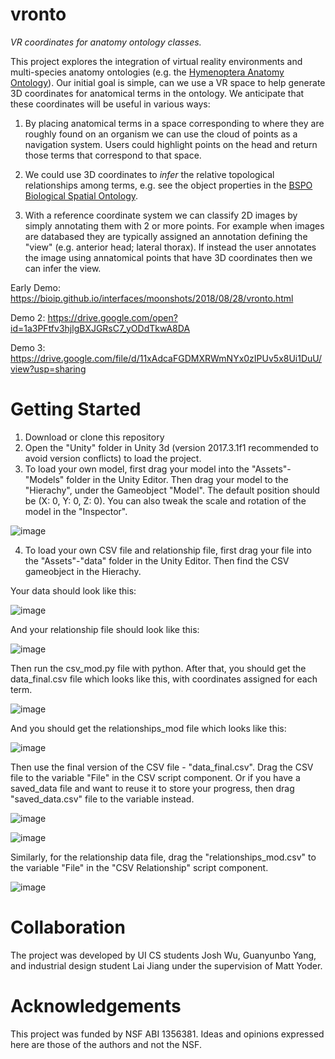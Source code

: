 # vronto

_VR coordinates for anatomy ontology classes._

This project explores the integration of virtual reality environments and multi-species anatomy ontologies (e.g. the [Hymenoptera Anatomy Ontology](http://portal.hymao.org)).  Our initial goal is simple, can we use a VR space to help generate 3D coordinates for anatomical terms in the ontology.  We anticipate that these coordinates will be useful in various ways:

1) By placing anatomical terms in a space corresponding to where they are roughly found on an organism we can use the cloud of points as a navigation system.  Users could highlight points on the head and return those terms that correspond to that space.

2) We could use 3D coordinates to _infer_ the relative topological relationships among terms, e.g. see the object properties in the [BSPO Biological Spatial Ontology](http://www.obofoundry.org/ontology/bspo.html).

3) With a reference coordinate system we can classify 2D images by simply annotating them with 2 or more points.  For example when images are databased they are typically assigned an annotation defining the "view" (e.g. anterior head; lateral thorax).  If instead the user annotates the image using annatomical points that have 3D coordinates then we can infer the view.

Early Demo: https://bioip.github.io/interfaces/moonshots/2018/08/28/vronto.html

Demo 2: https://drive.google.com/open?id=1a3PFtfv3hjlgBXJGRsC7_yODdTkwA8DA

Demo 3: https://drive.google.com/file/d/11xAdcaFGDMXRWmNYx0zIPUv5x8Ui1DuU/view?usp=sharing

# Getting Started

1) Download or clone this repository
2) Open the "Unity" folder in Unity 3d (version 2017.3.1f1 recommended to avoid version conflicts) to load the project.
3) To load your own model, first drag your model into the "Assets"-"Models" folder in the Unity Editor. Then drag your model to the "Hierachy", under the Gameobject "Model". The default position should be (X: 0, Y: 0, Z: 0). You can also tweak the scale and rotation of the model in the "Inspector".

![image](https://user-images.githubusercontent.com/36896710/53604222-7f0ab300-3b79-11e9-809e-2dd6243353e1.png)

4) To load your own CSV file and relationship file, first drag your file into the "Assets"-"data" folder in the Unity Editor. Then find the CSV gameobject in the Hierachy.

Your data should look like this:

![image](https://user-images.githubusercontent.com/36896710/54091682-e2060200-4350-11e9-9435-8fd497542208.png)

And your relationship file should look like this:

![image](https://user-images.githubusercontent.com/36896710/57106712-bcafc780-6cf3-11e9-81ec-79f148620f42.png)

Then run the csv_mod.py file with python. After that, you should get the data_final.csv file which looks like this, with coordinates assigned for each term.

![image](https://user-images.githubusercontent.com/36896710/57106616-7ce8e000-6cf3-11e9-9250-58154e5ee5ec.png)

And you should get the relationships_mod file which looks like this:

![image](https://user-images.githubusercontent.com/36896710/57106821-f84a9180-6cf3-11e9-8e0c-57bdd016a166.png)

Then use the final version of the CSV file - "data_final.csv". Drag the CSV file to the variable "File" in the CSV script component. Or if you have a saved_data file and want to reuse it to store your progress, then drag "saved_data.csv" file to the variable instead.

![image](https://user-images.githubusercontent.com/36896710/57106993-79a22400-6cf4-11e9-85b4-ea8e5a5fc851.png)

![image](https://user-images.githubusercontent.com/36896710/57106924-465f9500-6cf4-11e9-8c2d-fccf34026acf.png)

Similarly, for the relationship data file, drag the "relationships_mod.csv" to the variable "File" in the "CSV Relationship" script component.

![image](https://user-images.githubusercontent.com/36896710/57107018-8aeb3080-6cf4-11e9-8ff5-cf26b64086f6.png)


# Collaboration

The project was developed by UI CS students Josh Wu, Guanyunbo Yang, and industrial design student Lai Jiang under the supervision of Matt Yoder.

# Acknowledgements

This project was funded by NSF ABI 1356381. Ideas and opinions expressed here are those of the authors and not the NSF. 

